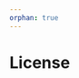 ```yaml
---
orphan: true
---
```


# License

```{include} ../LICENSE

```
                                                                                                                                                                                                                                             
